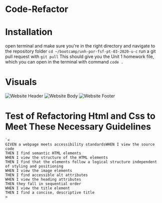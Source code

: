 # Code-Refactor

# Installation
open terminal and make sure you're in the right directory and navigate to the repository folder
```cd ~/bootcamp/unh-por-fsf-pt-03-2020-u-c```
run a git pull request with
```git pull```
This should give you the Unit 1 homework file, which you can open in the terminal with command
```code .```

# Visuals
![Website Header](assets\images\Markdown-images\Header-for-markdown.png)
![Website Body](assets\images\Markdown-images\Body-for-markdown.png)
![Website Footer](assets\images\Markdown-images\Footer-for-markdown.png)



# Test of Refactoring Html and Css to Meet These Necessary Guidelines 

    `<
    GIVEN a webpage meets accessibility standardsWHEN I view the source code
    THEN I find semantic HTML elements
    WHEN I view the structure of the HTML elements
    THEN I find that the elements follow a logical structure independent of styling and positioning
    WHEN I view the image elements
    THEN I find accessible alt attributes
    WHEN I view the heading attributes
    THEN they fall in sequential order
    WHEN I view the title element
    THEN I find a concise, descriptive title
    >
